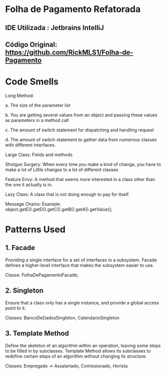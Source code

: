 # Folha de Pagamento Refatorada
##

## IDE Utilizada : Jetbrains IntelliJ

## Código Original: https://github.com/RickMLS1/Folha-de-Pagamento

# Code Smells

Long Method:

a. The size of the parameter list 

b. You are getting several values from an object and passing these values as parameters in a method call 

c. The amount of switch statement for dispatching and handling request 

d. The amount of switch statement to gather data from numerous classes with different interfaces.

Large Class: Fields and methods

Shotgun Surgery: When every time you make a kind of change, you have to make a lot of Little changes to a lot of different classes

Feature Envy: A method that seems more interested in a class other than the one it actually is in.

Lazy Class: A class that is not doing enough to pay for itself.

Message Chains: Example: object.getE().getD().getC().getB().getA().getValue();

# Patterns Used 

## 1. Facade 

Providing a single interface for a set of interfaces in a subsystem. Facade defines a higher-level interface that makes the subsystem easier to use.

Classe: FolhaDePagamentoFacade;

## 2. Singleton

Ensure that a class only has a single instance, and provide a global access point to it.

Classes: BancoDeDadosSingleton, CalendarioSingleton

## 3. Template Method

Define the skeleton of an algorithm within an operation, leaving some steps to be filled in by subclasses. Template Method allows its subclasses to redefine certain steps of an algorithm without changing its structure.

Classes: Empregado -> Assalariado, Comissionado, Horista
